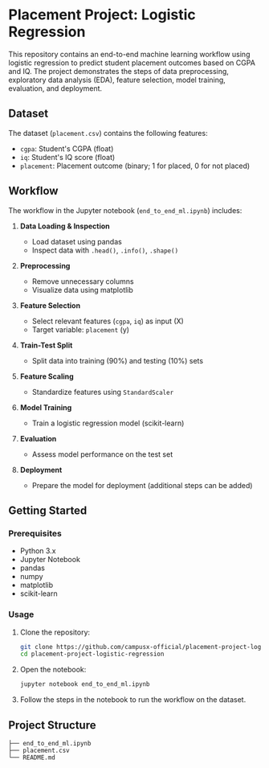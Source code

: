 # Placement Project: Logistic Regression

This repository contains an end-to-end machine learning workflow using logistic regression to predict student placement outcomes based on CGPA and IQ. The project demonstrates the steps of data preprocessing, exploratory data analysis (EDA), feature selection, model training, evaluation, and deployment.

## Dataset

The dataset (`placement.csv`) contains the following features:
- `cgpa`: Student's CGPA (float) 
- `iq`: Student's IQ score (float)
- `placement`: Placement outcome (binary; 1 for placed, 0 for not placed)

## Workflow

The workflow in the Jupyter notebook (`end_to_end_ml.ipynb`) includes:

1. **Data Loading & Inspection**
   - Load dataset using pandas
   - Inspect data with `.head()`, `.info()`, `.shape()`

2. **Preprocessing**
   - Remove unnecessary columns
   - Visualize data using matplotlib

3. **Feature Selection**
   - Select relevant features (`cgpa`, `iq`) as input (X)
   - Target variable: `placement` (y)

4. **Train-Test Split**
   - Split data into training (90%) and testing (10%) sets

5. **Feature Scaling**
   - Standardize features using `StandardScaler`

6. **Model Training**
   - Train a logistic regression model (scikit-learn)

7. **Evaluation**
   - Assess model performance on the test set

8. **Deployment**
   - Prepare the model for deployment (additional steps can be added)

## Getting Started

### Prerequisites

- Python 3.x
- Jupyter Notebook
- pandas
- numpy
- matplotlib
- scikit-learn

### Usage

1. Clone the repository:
   ```bash
   git clone https://github.com/campusx-official/placement-project-logistic-regression.git
   cd placement-project-logistic-regression
   ```

2. Open the notebook:
   ```bash
   jupyter notebook end_to_end_ml.ipynb
   ```

3. Follow the steps in the notebook to run the workflow on the dataset.

## Project Structure

```
├── end_to_end_ml.ipynb
├── placement.csv
└── README.md
```
